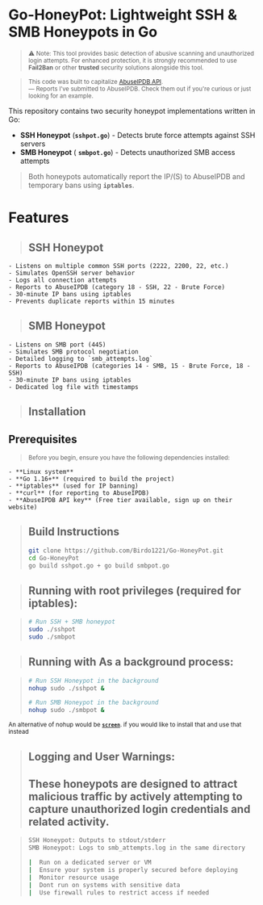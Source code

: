 # Go-HoneyPot: Lightweight SSH & SMB Honeypots in Go


> <sup> ⚠️ Note: This tool provides basic detection of abusive scanning and unauthorized login attempts. For enhanced protection, it is strongly recommended to use **Fail2Ban** or other **trusted** security solutions alongside this tool. </sup>

> <sup> This code was built to capitalize [AbuseIPDB API](https://www.abuseipdb.com/user/137416). </sup>  
> <sup> — Reports I’ve submitted to AbuseIPDB. Check them out if you're curious or just looking for an example.</sup>

This repository contains two security honeypot implementations written in Go:
- **SSH Honeypot** (**`sshpot.go`**) - Detects brute force attempts against SSH servers
- **SMB Honeypot** ( **`smbpot.go`**) - Detects unauthorized SMB access attempts

> Both honeypots automatically report the IP/(S) to AbuseIPDB and temporary bans using **`iptables`**.

 # Features

> ## SSH Honeypot

```
- Listens on multiple common SSH ports (2222, 2200, 22, etc.)
- Simulates OpenSSH server behavior
- Logs all connection attempts
- Reports to AbuseIPDB (category 18 - SSH, 22 - Brute Force)
- 30-minute IP bans using iptables
- Prevents duplicate reports within 15 minutes

```
>## SMB Honeypot
```
- Listens on SMB port (445)
- Simulates SMB protocol negotiation
- Detailed logging to `smb_attempts.log`
- Reports to AbuseIPDB (categories 14 - SMB, 15 - Brute Force, 18 - SSH)
- 30-minute IP bans using iptables
- Dedicated log file with timestamps
```

> ## Installation
## Prerequisites

> <sup> Before you begin, ensure you have the following dependencies installed: </sup>
```
- **Linux system**
- **Go 1.16+** (required to build the project)
- **iptables** (used for IP banning)
- **curl** (for reporting to AbuseIPDB)
- **AbuseIPDB API key** (Free tier available, sign up on their website)
```

> ## Build Instructions
> ```bash
> git clone https://github.com/Birdo1221/Go-HoneyPot.git
> cd Go-HoneyPot
> go build sshpot.go + go build smbpot.go
> ```

> ## Running with root privileges (required for iptables):

> ```bash
> # Run SSH + SMB honeypot
> sudo ./sshpot
> sudo ./smbpot
> ```

> ## Running with As a background process:

> ```bash
> # Run SSH Honeypot in the background
> nohup sudo ./sshpot &
> 
> # Run SMB Honeypot in the background
> nohup sudo ./smbpot & 
> ```

<sup> An alternative of nohup would be [**`screen`**](https://www.geeksforgeeks.org/screen-command-in-linux-with-examples/).  if you would like to install that and use that instead</sup>

> ## Logging and User Warnings:
> ## These honeypots are designed to attract malicious traffic by actively attempting to capture unauthorized login credentials and related activity.

> ```bash
> SSH Honeypot: Outputs to stdout/stderr
> SMB Honeypot: Logs to smb_attempts.log in the same directory
> 
> |  Run on a dedicated server or VM
> |  Ensure your system is properly secured before deploying
> |  Monitor resource usage
> |  Dont run on systems with sensitive data
> |  Use firewall rules to restrict access if needed
> ```
